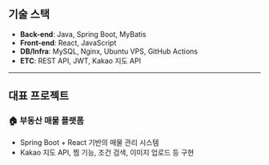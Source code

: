 
<!--
**kimgyuha/kimgyuha** is a ✨ _special_ ✨ repository because its `README.md` (this file) appears on your GitHub profile.

Here are some ideas to get you started:

- 🔭 I’m currently working on ...
- 🌱 I’m currently learning ...
- 👯 I’m looking to collaborate on ...
- 🤔 I’m looking for help with ...
- 💬 Ask me about ...
- 📫 How to reach me: ...
- 😄 Pronouns: ...
- ⚡ Fun fact: ...
-->

## 기술 스택
- **Back-end**: Java, Spring Boot, MyBatis
- **Front-end**: React, JavaScript
- **DB/Infra**: MySQL, Nginx, Ubuntu VPS, GitHub Actions
- **ETC**: REST API, JWT, Kakao 지도 API

---

## 대표 프로젝트
### 🏠 부동산 매물 플랫폼
- Spring Boot + React 기반의 매물 관리 시스템
- Kakao 지도 API, 찜 기능, 조건 검색, 이미지 업로드 등 구현
